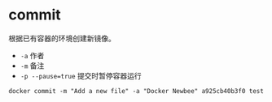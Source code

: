 # commit

根据已有容器的环境创建新镜像。

- `-a` 作者
- `-m` 备注
- `-p --pause=true` 提交时暂停容器运行

```
docker commit -m "Add a new file" -a "Docker Newbee" a925cb40b3f0 test
```